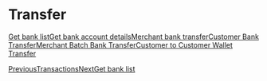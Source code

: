 # Transfer

[Get bank list](/xpress-wallet-api/merchant/transfer/get-bank-list)[Get bank account details](/xpress-wallet-api/merchant/transfer/get-bank-account-details)[Merchant bank transfer](/xpress-wallet-api/merchant/transfer/merchant-bank-transfer)[Customer Bank Transfer](/xpress-wallet-api/merchant/transfer/customer-bank-transfer)[Merchant Batch Bank Transfer](/xpress-wallet-api/merchant/transfer/merchant-batch-bank-transfer)[Customer to Customer Wallet Transfer](/xpress-wallet-api/merchant/transfer/customer-to-customer-wallet-transfer)

[PreviousTransactions](/xpress-wallet-api/merchant/transactions)[NextGet bank list](/xpress-wallet-api/merchant/transfer/get-bank-list)